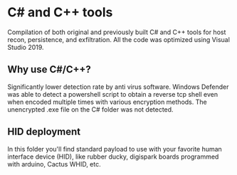 # C# and C++ tools
Compilation of both original and previously built C# and C++ tools for host recon, persistence, and exfiltration. All the code was optimized using Visual Studio 2019.

## Why use C#/C++?
Significantly lower detection rate by anti virus software. Windows Defender was able to detect a powershell script to obtain a reverse tcp shell even when encoded multiple times with various encryption methods. The unencrypted .exe file on the C# folder was not detected.

## HID deployment
In this folder you'll find standard payload to use with your favorite human interface device (HID), like rubber ducky, digispark boards programmed with arduino, Cactus WHID, etc. 

